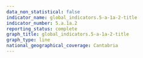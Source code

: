 ```yaml
---
data_non_statistical: false
indicator_name: global_indicators.5-a-1a-2-title
indicator_number: 5.a.1a.2
reporting_status: complete
graph_title: global_indicators.5-a-1a-2-title
graph_type: line
national_geographical_coverage: Cantabria
---
```

